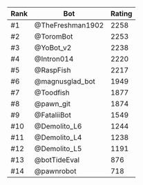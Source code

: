 Rank|Bot|Rating
---|---|---
#1|@TheFreshman1902|2258
#2|@ToromBot|2253
#3|@YoBot_v2|2238
#4|@Intron014|2220
#5|@RaspFish|2217
#6|@magnusglad_bot|1949
#7|@Toodfish|1877
#8|@pawn_git|1874
#9|@FataliiBot|1549
#10|@Demolito_L6|1244
#11|@Demolito_L4|1238
#12|@Demolito_L5|1191
#13|@botTideEval|876
#14|@pawnrobot|718
